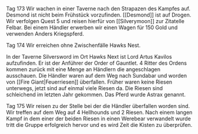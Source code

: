 Tag 173
Wir wachen in einer Taverne nach den Strapazen des Kampfes auf. Desmond ist nicht beim Frühstück vorzufinden. [[Desmond]] ist auf Drogen.
Wir verfolgen Quest 5 und reisen hierfür von [[Silverymoon]] zur Zitatelle Felbar. Bei einem Händler erwerben wir einen Wagen für 150 Gold und verwenden Anders Kriegspferd.

Tag 174
Wir erreichen ohne Zwischenfälle Hawks Nest.

In der Taverne Silversword im Ort Hawks Next ist Lord Artus Kavilos aufzufinden. Er ist der Anführer der Order of Gauntlet. 4 Ritter des Ordens kommen zurück mit eine Menge an Händlern die angeschlagen ausschauen.
Die Händler waren auf dem Weg nach Sundabar und worden von [[Fire Giant|Feuerriesen]] überfallen. Früher waren keine Riesen unterwegs, jetzt sind auf einmal viele Riesen da. Die Riesen sind schleichend im letzten Jahr gekommen.
Das Pferd wurde Astrax genannt.

Tag 175
Wir reisen zu der Stelle bei der die Händler überfallen worden sind. Wir treffen auf dem Weg auf 4 Hellhounds und 2 Riesen. Nach einem langen Kampf in dem einer der beiden Riesen in einen Werebear verwandelt wurde tritt die Gruppe erfolgreich hervor und es wird Zeit die Kisten zu überprüfen.
